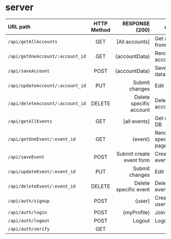 # server

|  URL path  |  HTTP Method  |  RESPONSE (200)| ACTION   |
| :--------- |:-------------:| -------------: |----------|
`/api/getAllAccounts` | GET | [All accounts] |Get all accounts from DB
`/api/getOneAccount/:account_id`|GET|{accountData}|Render specific account(details)
`/api/saveAccount`|POST|{accountData}|Save account data 
`/api/updateAccount/:account_id`|PUT|Submit changes|Edit account
`/api/deleteAccount/:account_id`|DELETE|Delete specific account|Delete specific account
`/api/getAllEvents`|GET| [all events]|Get events from DB
`/api/getOneEvent/:event_id`|GET|{event}|Render details specific event page
`/api/saveEvent`|POST|Submit create event form|Create new event
`/api/updateEvent/:event_id`|PUT|Submit changes|Edit event
`/api/deleteEvent/:event_id`|DELETE|Delete specific event|Delete specific event
`/api/auth/signup`|POST|{user}|Create a new user
`/api/auth/login`|POST|{myProfile}|Join in session
`/api/auth/logout`|POST|Logout|Logout
`/api/auth/verify`|GET|